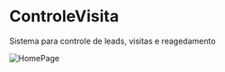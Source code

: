 # ControleVisita

Sistema para controle de leads, visitas e reagedamento


![HomePage](https://user-images.githubusercontent.com/25581909/104854407-48f98800-58e5-11eb-94f7-565b332c5610.png)
